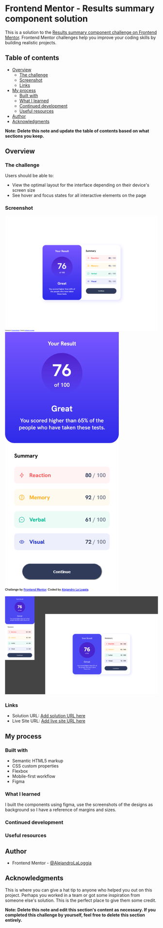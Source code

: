 # Frontend Mentor - Results summary component solution

This is a solution to the [Results summary component challenge on Frontend Mentor](https://www.frontendmentor.io/challenges/results-summary-component-CE_K6s0maV). Frontend Mentor challenges help you improve your coding skills by building realistic projects. 

## Table of contents

- [Overview](#overview)
  - [The challenge](#the-challenge)
  - [Screenshot](#screenshot)
  - [Links](#links)
- [My process](#my-process)
  - [Built with](#built-with)
  - [What I learned](#what-i-learned)
  - [Continued development](#continued-development)
  - [Useful resources](#useful-resources)
- [Author](#author)
- [Acknowledgments](#acknowledgments)

**Note: Delete this note and update the table of contents based on what sections you keep.**

## Overview

### The challenge

Users should be able to:

- View the optimal layout for the interface depending on their device's screen size
- See hover and focus states for all interactive elements on the page

### Screenshot

![](./design/DesktopPreview.png)
![](./design/MobilePreview.png)
![](./design/Figma.png)


### Links

- Solution URL: [Add solution URL here](https://github.com/AlejandroLaLoggia/results_summary_component_main)
- Live Site URL: [Add live site URL here](https://alejandrolaloggia.github.io/results_summary_component_main/)

## My process

### Built with

- Semantic HTML5 markup
- CSS custom properties
- Flexbox
- Mobile-first workflow
- Figma

### What I learned

I built the components using figma, use the screenshots of the designs as background so I have a reference of margins and sizes.

### Continued development

### Useful resources


## Author

- Frontend Mentor - [@AlejandroLaLoggia](https://www.frontendmentor.io/profile/AlejandroLaLoggia)


## Acknowledgments

This is where you can give a hat tip to anyone who helped you out on this project. Perhaps you worked in a team or got some inspiration from someone else's solution. This is the perfect place to give them some credit.

**Note: Delete this note and edit this section's content as necessary. If you completed this challenge by yourself, feel free to delete this section entirely.**
